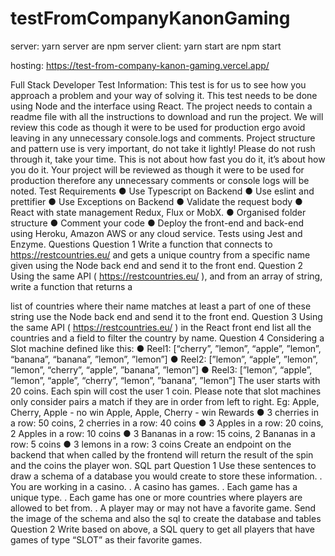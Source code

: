 # testFromCompanyKanonGaming
server: yarn server are npm server
client: yarn start are npm start

hosting:  https://test-from-company-kanon-gaming.vercel.app/

Full Stack Developer Test
Information:
This test is for us to see how you approach a problem and your way of solving it.
This test needs to be done using Node and the interface using React.
The project needs to contain a readme file with all the instructions to download and run the project.
We will review this code as though it were to be used for production ergo avoid leaving in any
unnecessary console.logs and comments.
Project structure and pattern use is very important, do not take it lightly!
Please do not rush through it, take your time. This is not about how fast you do it, it’s about how you do it.
Your project will be reviewed as though it were to be used for production therefore any
unnecessary comments or console logs will be noted.
Test
Requirements
● Use Typescript on Backend
● Use eslint and prettifier
● Use Exceptions on Backend
● Validate the request body
● React with state management Redux, Flux or MobX.
● Organised folder structure
● Comment your code
● Deploy the front-end and back-end using Heroku, Amazon AWS or any cloud service. Tests using
Jest and Enzyme.
Questions
Question 1
Write a function that connects to https://restcountries.eu/ and gets a unique country from a specific name
given using the Node back end and send it to the front end.
Question 2
Using the same API ( https://restcountries.eu/ ), and from an array of string, write a function that returns a

list of countries where their name matches at least a part of one of these string use the Node back end
and send it to the front end.
Question 3
Using the same API ( https://restcountries.eu/ ) in the React front end list all the countries and a field to
filter the country by name.
Question 4
Considering a Slot machine defined like this:
● Reel1: [“cherry”, ”lemon”, “apple”, ”lemon”, “banana”, “banana”, ”lemon”, ”lemon”]
● Reel2: [”lemon”, “apple”, ”lemon”, “lemon”, “cherry”, “apple”, ”banana”, ”lemon”]
● Reel3: [”lemon”, “apple”, ”lemon”, “apple”, “cherry”, “lemon”, ”banana”, ”lemon”]
The user starts with 20 coins. Each spin will cost the user 1 coin.
Please note that slot machines only consider pairs a match if they are in order from left to right.
Eg:
Apple, Cherry, Apple - no win
Apple, Apple, Cherry - win
Rewards
● 3 cherries in a row: 50 coins, 2 cherries in a row: 40 coins
● 3 Apples in a row: 20 coins, 2 Apples in a row: 10 coins
● 3 Bananas in a row: 15 coins, 2 Bananas in a row: 5 coins
● 3 lemons in a row: 3 coins
Create an endpoint on the backend that when called by the frontend will return the result of the spin and
the coins the player won.
SQL part
Question 1
Use these sentences to draw a schema of a database you would create to store these information.
. You are working in a casino. . A casino has games. . Each game has a unique type. . Each game has
one or more countries where players are allowed to bet from. . A player may or may not have a favorite
game.
Send the image of the schema and also the sql to create the database and tables
Question 2
Write based on above, a SQL query to get all players that have games of type “SLOT” as their favorite
games.
